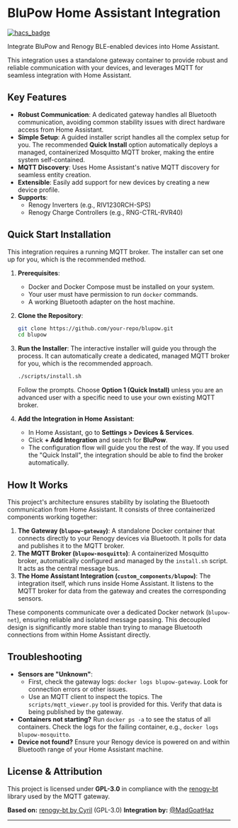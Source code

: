 # BluPow Home Assistant Integration

[![hacs_badge](https://img.shields.io/badge/HACS-Default-orange.svg)](https://github.com/hacs/integration)

Integrate BluPow and Renogy BLE-enabled devices into Home Assistant.

This integration uses a standalone gateway container to provide robust and reliable communication with your devices, and leverages MQTT for seamless integration with Home Assistant.

## Key Features

-   **Robust Communication**: A dedicated gateway handles all Bluetooth communication, avoiding common stability issues with direct hardware access from Home Assistant.
-   **Simple Setup**: A guided installer script handles all the complex setup for you. The recommended **Quick Install** option automatically deploys a managed, containerized Mosquitto MQTT broker, making the entire system self-contained.
-   **MQTT Discovery**: Uses Home Assistant's native MQTT discovery for seamless entity creation.
-   **Extensible**: Easily add support for new devices by creating a new device profile.
-   **Supports**:
    -   Renogy Inverters (e.g., RIV1230RCH-SPS)
    -   Renogy Charge Controllers (e.g., RNG-CTRL-RVR40)

## Quick Start Installation

This integration requires a running MQTT broker. The installer can set one up for you, which is the recommended method.

1.  **Prerequisites**:
    *   Docker and Docker Compose must be installed on your system.
    *   Your user must have permission to run `docker` commands.
    *   A working Bluetooth adapter on the host machine.

2.  **Clone the Repository**:
    ```bash
    git clone https://github.com/your-repo/blupow.git
    cd blupow
    ```

3.  **Run the Installer**:
    The interactive installer will guide you through the process. It can automatically create a dedicated, managed MQTT broker for you, which is the recommended approach.
    ```bash
    ./scripts/install.sh
    ```
    Follow the prompts. Choose **Option 1 (Quick Install)** unless you are an advanced user with a specific need to use your own existing MQTT broker.

4.  **Add the Integration in Home Assistant**:
    *   In Home Assistant, go to **Settings > Devices & Services**.
    *   Click **+ Add Integration** and search for **BluPow**.
    *   The configuration flow will guide you the rest of the way. If you used the "Quick Install", the integration should be able to find the broker automatically.

## How It Works

This project's architecture ensures stability by isolating the Bluetooth communication from Home Assistant. It consists of three containerized components working together:

1.  **The Gateway (`blupow-gateway`)**: A standalone Docker container that connects directly to your Renogy devices via Bluetooth. It polls for data and publishes it to the MQTT broker.
2.  **The MQTT Broker (`blupow-mosquitto`)**: A containerized Mosquitto broker, automatically configured and managed by the `install.sh` script. It acts as the central message bus.
3.  **The Home Assistant Integration (`custom_components/blupow`)**: The integration itself, which runs inside Home Assistant. It listens to the MQTT broker for data from the gateway and creates the corresponding sensors.

These components communicate over a dedicated Docker network (`blupow-net`), ensuring reliable and isolated message passing. This decoupled design is significantly more stable than trying to manage Bluetooth connections from within Home Assistant directly.

## Troubleshooting

-   **Sensors are "Unknown"**:
    *   First, check the gateway logs: `docker logs blupow-gateway`. Look for connection errors or other issues.
    *   Use an MQTT client to inspect the topics. The `scripts/mqtt_viewer.py` tool is provided for this. Verify that data is being published by the gateway.
-   **Containers not starting?** Run `docker ps -a` to see the status of all containers. Check the logs for the failing container, e.g., `docker logs blupow-mosquitto`.
-   **Device not found?** Ensure your Renogy device is powered on and within Bluetooth range of your Home Assistant machine.

## License & Attribution

This project is licensed under **GPL-3.0** in compliance with the [renogy-bt](https://github.com/cyrils/renogy-bt) library used by the MQTT gateway.

**Based on:** [renogy-bt by Cyril](https://github.com/cyrils/renogy-bt) (GPL-3.0)
**Integration by:** [@MadGoatHaz](https://github.com/MadGoatHaz)

---
<!-- Badges -->
[releases-shield]: https://img.shields.io/github/release/MadGoatHaz/blupow.svg?style=for-the-badge
[releases]: https://github.com/MadGoatHaz/blupow/releases
[commits-shield]: https://img.shields.io/github/commit-activity/y/MadGoatHaz/blupow.svg?style=for-the-badge
[commits]: https://github.com/MadGoatHaz/blupow/commits/main
[license-shield]: https://img.shields.io/badge/license-GPL--3.0-blue.svg?style=for-the-badge
[maintenance-shield]: https://img.shields.io/badge/maintainer-@MadGoatHaz-blue.svg?style=for-the-badge
[maintenance-url]: https://github.com/MadGoatHaz
[sponsors-shield]: https://img.shields.io/badge/GitHub-Sponsors-ff69b4.svg?style=for-the-badge
[sponsors]: https://github.com/sponsors/MadGoatHaz
[paypal-shield]: https://img.shields.io/badge/PayPal-Donate-blue.svg?style=for-the-badge
[paypal]: https://www.paypal.com/donate/?business=SYVNJAZPAC23S&no_recurring=0&currency_code=USD 